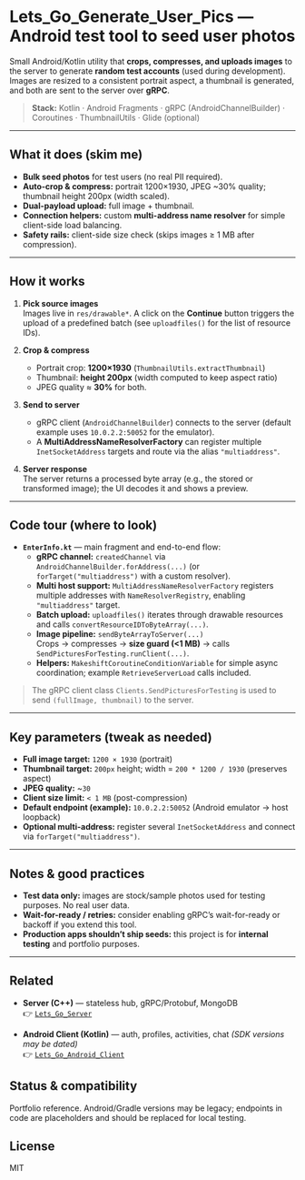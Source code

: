 # Lets_Go_Generate_User_Pics — Android test tool to seed user photos

Small Android/Kotlin utility that **crops, compresses, and uploads images** to the server to generate **random test accounts** (used during development). Images are resized to a consistent portrait aspect, a thumbnail is generated, and both are sent to the server over **gRPC**.

> **Stack:** Kotlin · Android Fragments · gRPC (AndroidChannelBuilder) · Coroutines · ThumbnailUtils · Glide (optional)

---

## What it does (skim me)
- **Bulk seed photos** for test users (no real PII required).
- **Auto-crop & compress:** portrait 1200×1930, JPEG ~30% quality; thumbnail height 200px (width scaled).
- **Dual-payload upload:** full image + thumbnail.
- **Connection helpers:** custom **multi-address name resolver** for simple client-side load balancing.
- **Safety rails:** client-side size check (skips images ≥ 1 MB after compression).

---

## How it works

1. **Pick source images**  
   Images live in `res/drawable*`. A click on the **Continue** button triggers the upload of a predefined batch
   (see `uploadfiles()` for the list of resource IDs).

2. **Crop & compress**  
   - Portrait crop: **1200×1930** (`ThumbnailUtils.extractThumbnail`)  
   - Thumbnail: **height 200px** (width computed to keep aspect ratio)  
   - JPEG quality ≈ **30%** for both.

3. **Send to server**  
   - gRPC client (`AndroidChannelBuilder`) connects to the server (default example uses `10.0.2.2:50052` for the emulator).  
   - A **MultiAddressNameResolverFactory** can register multiple `InetSocketAddress` targets and route via the alias `"multiaddress"`.

4. **Server response**  
   The server returns a processed byte array (e.g., the stored or transformed image); the UI decodes it and shows a preview.

---

## Code tour (where to look)

- **`EnterInfo.kt`** — main fragment and end-to-end flow:
  - **gRPC channel:** `createdChannel` via `AndroidChannelBuilder.forAddress(...)` (or `forTarget("multiaddress")` with a custom resolver).
  - **Multi host support:** `MultiAddressNameResolverFactory` registers multiple addresses with `NameResolverRegistry`, enabling `"multiaddress"` target.
  - **Batch upload:** `uploadfiles()` iterates through drawable resources and calls `convertResourceIDToByteArray(...)`.
  - **Image pipeline:** `sendByteArrayToServer(...)`  
    Crops → compresses → **size guard (<1 MB)** → calls `SendPicturesForTesting.runClient(...)`.
  - **Helpers:** `MakeshiftCoroutineConditionVariable` for simple async coordination; example `RetrieveServerLoad` calls included.

> The gRPC client class `Clients.SendPicturesForTesting` is used to send `(fullImage, thumbnail)` to the server.

---

## Key parameters (tweak as needed)

- **Full image target:** `1200 × 1930` (portrait)  
- **Thumbnail target:** `200px` height; width = `200 * 1200 / 1930` (preserves aspect)  
- **JPEG quality:** ~`30`  
- **Client size limit:** `< 1 MB` (post-compression)  
- **Default endpoint (example):** `10.0.2.2:50052` (Android emulator → host loopback)  
- **Optional multi-address:** register several `InetSocketAddress` and connect via `forTarget("multiaddress")`.

---

## Notes & good practices
- **Test data only:** images are stock/sample photos used for testing purposes. No real user data.  
- **Wait-for-ready / retries:** consider enabling gRPC’s wait-for-ready or backoff if you extend this tool.  
- **Production apps shouldn’t ship seeds:** this project is for **internal testing** and portfolio purposes.

---

## Related
- **Server (C++)** — stateless hub, gRPC/Protobuf, MongoDB  
  👉 [`Lets_Go_Server`](https://github.com/lets-go-app-pub/Lets_Go_Server)

- **Android Client (Kotlin)** — auth, profiles, activities, chat *(SDK versions may be dated)*  
  👉 [`Lets_Go_Android_Client`](https://github.com/lets-go-app-pub/Lets_Go_Android_Client)

## Status & compatibility
Portfolio reference. Android/Gradle versions may be legacy; endpoints in code are placeholders and should be replaced for local testing.

## License
MIT
